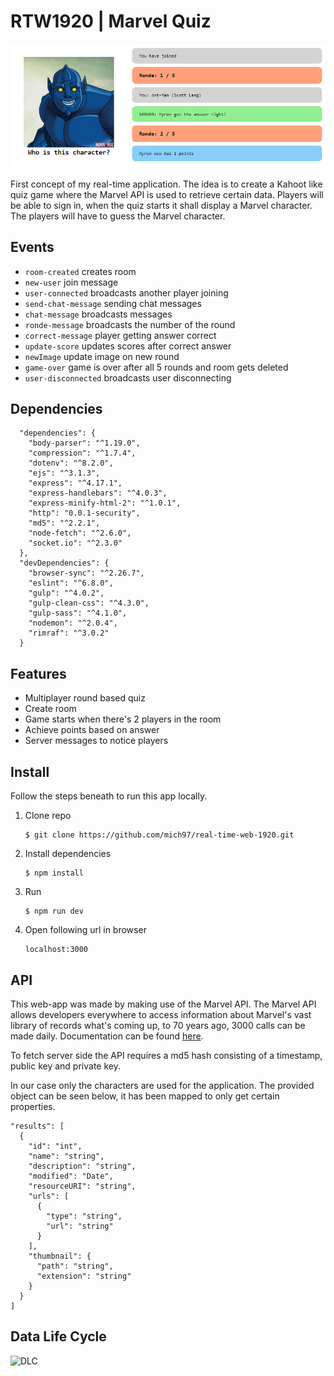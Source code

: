 # RTW1920 | Marvel Quiz
![Thumbnail](./course/thumbnail.png)

First concept of my real-time application. The idea is to create a Kahoot like quiz game where the Marvel API is used to retrieve certain data. Players will be able to sign in, when the quiz starts it shall display a Marvel character. The players will have to guess the Marvel character.

## Events
- `room-created` creates room
- `new-user` join message
- `user-connected` broadcasts another player joining
- `send-chat-message` sending chat messages
- `chat-message` broadcasts messages
- `ronde-message` broadcasts the number of the round
- `correct-message` player getting answer correct
- `update-score` updates scores after correct answer
- `newImage` update image on new round
- `game-over` game is over after all 5 rounds and room gets deleted
- `user-disconnected` broadcasts user disconnecting

## Dependencies

```
  "dependencies": {
    "body-parser": "^1.19.0",
    "compression": "^1.7.4",
    "dotenv": "^8.2.0",
    "ejs": "^3.1.3",
    "express": "^4.17.1",
    "express-handlebars": "^4.0.3",
    "express-minify-html-2": "^1.0.1",
    "http": "0.0.1-security",
    "md5": "^2.2.1",
    "node-fetch": "^2.6.0",
    "socket.io": "^2.3.0"
  },
  "devDependencies": {
    "browser-sync": "^2.26.7",
    "eslint": "^6.8.0",
    "gulp": "^4.0.2",
    "gulp-clean-css": "^4.3.0",
    "gulp-sass": "^4.1.0",
    "nodemon": "^2.0.4",
    "rimraf": "^3.0.2"
  }
```

## Features
- Multiplayer round based quiz
- Create room
- Game starts when there's 2 players in the room
- Achieve points based on answer
- Server messages to notice players

## Install
Follow the steps beneath to run this app locally.
1. Clone repo
    ```
    $ git clone https://github.com/mich97/real-time-web-1920.git
    ```
2. Install dependencies
    ```
    $ npm install
    ``` 
3. Run
    ```
    $ npm run dev
    ```
4. Open following url in browser
    ```
   localhost:3000
   ```

## API
This web-app was made by making use of the Marvel API. The Marvel API allows developers everywhere to access information about Marvel's vast library of records what's coming up, to 70 years ago, 3000 calls can be made daily. Documentation can be found [here](https://developer.marvel.com/docs).

To fetch server side the API requires a md5 hash consisting of a timestamp, public key and private key.

In our case only the characters are used for the application. The provided object can be seen below, it has been mapped to only get certain properties.
```
"results": [
  {
    "id": "int",
    "name": "string",
    "description": "string",
    "modified": "Date",
    "resourceURI": "string",
    "urls": [
      {
        "type": "string",
        "url": "string"
      }
    ],
    "thumbnail": {
      "path": "string",
      "extension": "string"
    }
  }
]
```

## Data Life Cycle
![DLC](./course/data-life-cycle-v2.png)